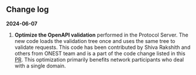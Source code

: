 ## Change log

**2024-06-07**
1. **Optimize the OpenAPI validation** performed in the Protocol Server. The new code loads the validation tree once and uses the same tree to validate requests. This code has been contributed by Shiva Rakshith and others from ONEST team and is a part of the code change listed in this [PR](https://github.com/beckn/protocol-server/pull/158). This optimization primarily benefits network participants who deal with a single domain. 
